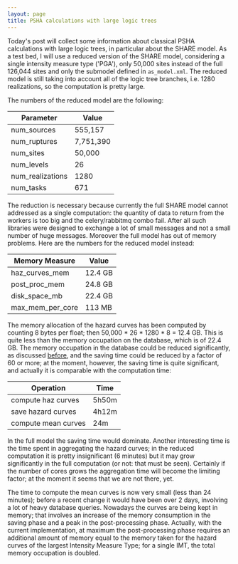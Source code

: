 ```yaml
---
layout: page
title: PSHA calculations with large logic trees
---
```


Today's post will collect some information about classical PSHA
calculations with large logic trees, in particular about the SHARE
model. As a test bed, I will use a reduced version of the SHARE model,
considering a single intensity measure type ('PGA'), only 50,000 sites
instead of the full 126,044 sites and only the submodel defined in
`as_model.xml`. The reduced model is still taking into account all of
the logic tree branches, i.e. 1280 realizations, so
the computation is pretty large.

The numbers of the reduced model are the following:

Parameter        | Value
-----------------|--------
num_sources      | 555,157
num_ruptures     | 7,751,390
num_sites        | 50,000
num_levels       | 26
num_realizations | 1280
num_tasks        | 671

The reduction is necessary because currently the full SHARE model
cannot addressed as a single computation: the quantity of data to return
from the workers is too big and the celery/rabbitmq combo fail. After
all such libraries were designed to exchange a lot of small messages
and not a small number of huge messages. Moreover the full model
has out of memory problems. Here are the numbers for the reduced
model instead:

Memory Measure   | Value
-----------------|--------
haz_curves_mem   | 12.4 GB
post_proc_mem    | 24.8 GB
disk_space_mb    | 22.4 GB
max_mem_per_core | 113 MB

The memory allocation of the hazard curves has been computed by
counting 8 bytes per float; then 50,000 * 26 * 1280 * 8 = 12.4
GB. This is quite less than the memory occupation on the database,
which is of 22.4 GB.  The memory occupation in the database could be
reduced significantly, as discussed
[before](/2014/06/28/gmpe-logic-tree/), and the saving time could be
reduced by a factor of 60 or more; at the moment, however, the saving
time is quite significant, and actually it is comparable with the
computation time:

Operation          | Time
-------------------|------
compute haz curves | 5h50m
save hazard curves | 4h12m
compute mean curves| 24m

In the full model the saving time would dominate. Another interesting
time is the time spent in aggregating the hazard curves; in the
reduced computation it is pretty insignificant (6 minutes) but it may
grow significantly in the full computation (or not: that must be
seen).  Certainly if the number of cores grows the aggregation time
will become the limiting factor; at the moment it seems that we are
not there, yet.

The time to compute the mean curves is now very small (less than 24
minutes); before a recent change it would have been over 2 days,
involving a lot of heavy database queries.  Nowadays the curves
are being kept in memory; that involves an increase of the memory
consumption in the saving phase and a peak in
the post-processing phase. Actually, with the current implementation,
at maximum the post-processing phase requires an additional amount of
memory equal to the memory taken for the hazard curves of the largest
Intensity Measure Type; for a single IMT, the total memory occupation
is doubled.
